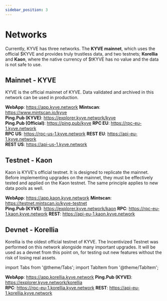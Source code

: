 ```yaml
---
sidebar_position: 3
---
```


# Networks

Currently, KYVE has three networks. The **KYVE mainnet**, which uses the official \$KYVE and provides truly trustless data, and two testnets; **Korellia** and **Kaon**, where the native currency of $tKYVE has no value and the data is not safe to use.

## Mainnet - KYVE

KYVE is the official mainnet of KYVE. Data validated and archived in this network can be used in production.

<Tabs groupId="service">
  <TabItem value="webapp" label="WebApp">
    <strong>WebApp</strong>: <a href="https://app.kyve.network">https://app.kyve.network</a>
  </TabItem>
  <TabItem value="explorer" label="Explorer">
    <strong>Mintscan</strong>: <a href="https://www.mintscan.io/kyve">https://www.mintscan.io/kyve</a><br/>
    <strong>Ping.Pub (KYVE)</strong>: <a href="https://explorer.kyve.network/kyve">https://explorer.kyve.network/kyve</a><br/>
    <strong>Ping.Pub (Official)</strong>: <a href="https://ping.pub/kyve">https://ping.pub/kyve</a>
  </TabItem>
  <TabItem value="rpc" label="RPC">
    <strong>RPC EU</strong>: <a href="https://rpc-eu-1.kyve.network">https://rpc-eu-1.kyve.network</a><br/>
    <strong>RPC US</strong>: <a href="https://rpc-us-1.kyve.network">https://rpc-us-1.kyve.network</a>
  </TabItem>
  <TabItem value="rest" label="REST">
    <strong>REST EU</strong>: <a href="https://api-eu-1.kyve.network">https://api-eu-1.kyve.network</a><br/>
    <strong>REST US</strong>: <a href="https://api-us-1.kyve.network">https://api-us-1.kyve.network</a>
  </TabItem>
</Tabs>

## Testnet - Kaon

Kaon is KYVE's official testnet. It is designed to replicate the mainnet. Before implementing upgrades on the mainnet, they must be effectively tested and applied on the Kaon testnet. The same principle applies to new data pools as well.

<Tabs groupId="service">
  <TabItem value="webapp" label="WebApp">
    <strong>WebApp</strong>: <a href="https://app.kaon.kyve.network">https://app.kaon.kyve.network</a>
  </TabItem>
  <TabItem value="explorer" label="Explorer">
    <strong>Mintscan</strong>: <a href="https://testnet.mintscan.io/kyve-testnet">https://testnet.mintscan.io/kyve-testnet</a><br/>
    <strong>Ping.Pub (KYVE)</strong>: <a href="https://explorer.kyve.network/kaon">https://explorer.kyve.network/kaon</a>
  </TabItem>
  <TabItem value="rpc" label="RPC">
    <strong>RPC</strong>: <a href="https://rpc-eu-1.kaon.kyve.network">https://rpc-eu-1.kaon.kyve.network</a>
  </TabItem>
  <TabItem value="rest" label="REST">
    <strong>REST</strong>: <a href="https://api-eu-1.kaon.kyve.network">https://api-eu-1.kaon.kyve.network</a>
  </TabItem>
</Tabs>

## Devnet - Korellia

Korellia is the oldest official testnet of KYVE. The Incentivized Testnet was performed on this network alongside many important upgrades. It will be used as a devnet from this point on, for testing out new features without the risk of losing real assets.

import Tabs from '@theme/Tabs';
import TabItem from '@theme/TabItem';

<Tabs groupId="service">
  <TabItem value="webapp" label="WebApp">
    <strong>WebApp</strong>: <a href="https://app.korellia.kyve.network">https://app.korellia.kyve.network</a>
  </TabItem>
  <TabItem value="explorer" label="Explorer">
    <strong>Ping.Pub (KYVE)</strong>: <a href="https://explorer.kyve.network/korellia">https://explorer.kyve.network/korellia</a><br/>
  </TabItem>
  <TabItem value="rpc" label="RPC">
    <strong>RPC</strong>: <a href="https://rpc-eu-1.korellia.kyve.network">https://rpc-eu-1.korellia.kyve.network</a>
  </TabItem>
  <TabItem value="rest" label="REST">
    <strong>REST</strong>: <a href="https://api-eu-1.korellia.kyve.network">https://api-eu-1.korellia.kyve.network</a>
  </TabItem>
</Tabs>
